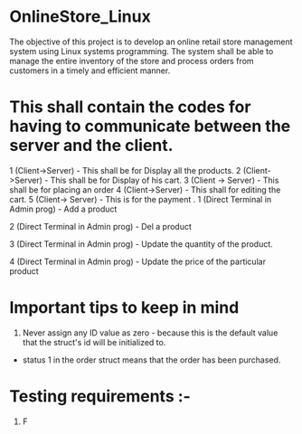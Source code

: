 # OnlineStore_Linux
The objective of this project is to develop an online retail store management system using Linux systems programming.  The system shall be able to manage the entire inventory of the store and process orders from customers in a timely and efficient manner.


# This shall contain the codes for having to communicate between the server and the client.
1 (Client->Server) - This shall be for Display all the products.
2 (Client->Server) - This shall be for Display of his cart.
3 (Client -> Server) - This shall be for placing an order
4 (Client->Server) - This shall for editing the cart.
5 (Client-> Server) - This is for the payment .
1 (Direct Terminal in Admin prog) - Add a product

2 (Direct Terminal in Admin prog) - Del a product

3 (Direct Terminal in Admin prog) - Update the quantity of the product.

4 (Direct Terminal in Admin prog) - Update the price of the particular product

# Important tips to keep in mind

1) Never assign any ID value as zero - because this is the default value that the struct's id will be initialized to.



* status 1 in the order struct means that the order has been purchased.

# Testing requirements :-

1) F